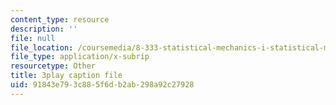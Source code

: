 ```yaml
---
content_type: resource
description: ''
file: null
file_location: /coursemedia/8-333-statistical-mechanics-i-statistical-mechanics-of-particles-fall-2013/91843e793c885f6db2ab298a92c27928_b1P0hurY6UE.vtt
file_type: application/x-subrip
resourcetype: Other
title: 3play caption file
uid: 91843e79-3c88-5f6d-b2ab-298a92c27928
---
```


